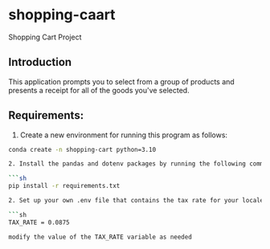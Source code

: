 # shopping-caart
Shopping Cart Project

## Introduction

This application prompts you to select from a group of products and presents a receipt for all of the goods
you've selected.

## Requirements:

1. Create a new environment for running this program as follows:

```sh
conda create -n shopping-cart python=3.10

2. Install the pandas and dotenv packages by running the following command:

```sh
pip install -r requirements.txt

2. Set up your own .env file that contains the tax rate for your locale:

```sh
TAX_RATE = 0.0875

modify the value of the TAX_RATE variable as needed